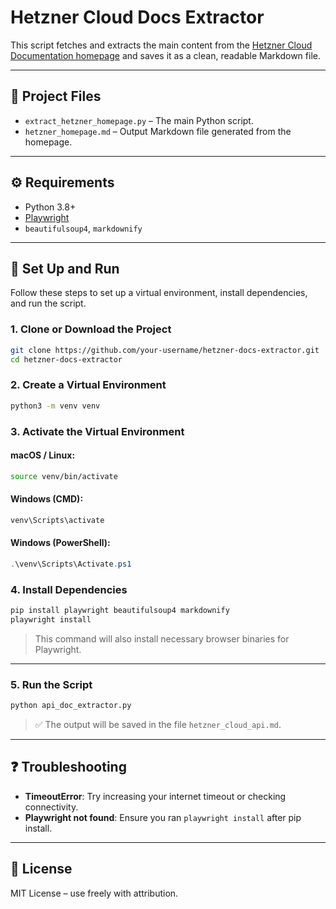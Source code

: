 # Hetzner Cloud Docs Extractor

This script fetches and extracts the main content from the [Hetzner Cloud Documentation homepage](https://docs.hetzner.cloud/) and saves it as a clean, readable Markdown file.

---

## 📁 Project Files

- `extract_hetzner_homepage.py` – The main Python script.
- `hetzner_homepage.md` – Output Markdown file generated from the homepage.

---

## ⚙️ Requirements

- Python 3.8+
- [Playwright](https://playwright.dev/python)
- `beautifulsoup4`, `markdownify`

---

## 🐍 Set Up and Run

Follow these steps to set up a virtual environment, install dependencies, and run the script.

### 1. Clone or Download the Project

```bash
git clone https://github.com/your-username/hetzner-docs-extractor.git
cd hetzner-docs-extractor
```

### 2. Create a Virtual Environment

```bash
python3 -m venv venv
```

### 3. Activate the Virtual Environment

#### macOS / Linux:

```bash
source venv/bin/activate
```

#### Windows (CMD):

```cmd
venv\Scripts\activate
```

#### Windows (PowerShell):

```powershell
.\venv\Scripts\Activate.ps1
```

### 4. Install Dependencies

```bash
pip install playwright beautifulsoup4 markdownify
playwright install
```

> This command will also install necessary browser binaries for Playwright.

---

### 5. Run the Script

```bash
python api_doc_extractor.py
```

> ✅ The output will be saved in the file `hetzner_cloud_api.md`.

---

## ❓ Troubleshooting

- **TimeoutError**: Try increasing your internet timeout or checking connectivity.
- **Playwright not found**: Ensure you ran `playwright install` after pip install.

---

## 📄 License

MIT License – use freely with attribution.
